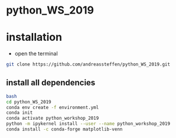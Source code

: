 # python_WS_2019

# installation
* open the terminal
```bash
git clone https://github.com/andreassteffen/python_WS_2019.git
``` 
## install all dependencies
```bash
bash
cd python_WS_2019
conda env create -f environment.yml
conda init
conda activate python_workshop_2019
python -m ipykernel install --user --name python_workshop_2019
conda install -c conda-forge matplotlib-venn
```
